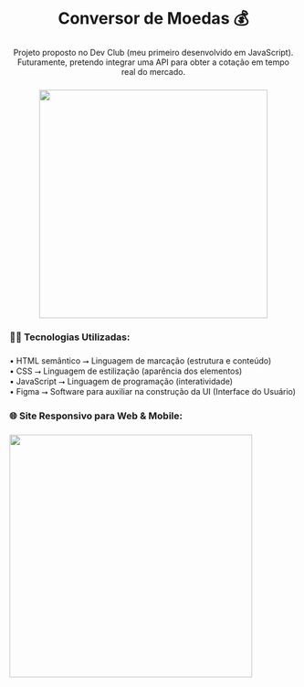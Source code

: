 <h1 align="center">Conversor de Moedas 💰</h1>

###

<p align="center">Projeto proposto no Dev Club (meu primeiro desenvolvido em JavaScript). Futuramente, pretendo integrar uma API para obter a cotação em tempo real do mercado.</p>

###

<div align="center">
  <img height="400" src="https://i.imgur.com/09Aja0O.png"  />
</div>

###

<h3 align="left">👨‍💻 Tecnologias Utilizadas:</h3>

###

<p align="left">• HTML semântico ⭢ Linguagem de marcação (estrutura e conteúdo)<br>• CSS ⭢ Linguagem de estilização (aparência dos elementos)<br>• JavaScript ⭢ Linguagem de programação (interatividade)<br>• Figma ⭢ Software para auxiliar na construção da UI (Interface do Usuário)</p>

###

<h3 align="left">🌐 Site Responsivo para Web & Mobile:</h3>

###

<div align="left">
  <img height="425" src="https://i.imgur.com/Ouo5eny.png"  />
</div>

###
